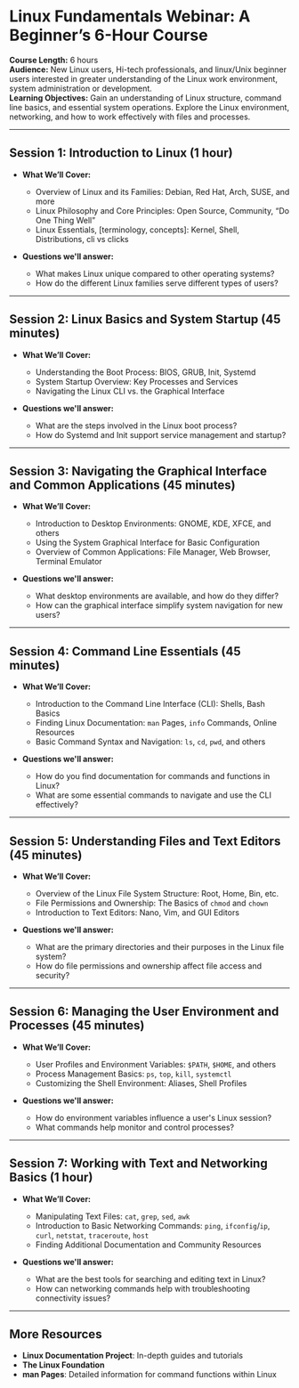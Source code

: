 # Linux Fundamentals Webinar: A Beginner’s 6-Hour Course

**Course Length:** 6 hours  
**Audience:** New Linux users, Hi-tech professionals, and linux/Unix beginner users interested in greater understanding of the Linux work environment, system administration or development.  
**Learning Objectives:** Gain an understanding of Linux structure, command line basics, and essential system operations. Explore the Linux environment, networking, and how to work effectively with files and processes.

---

## Session 1: Introduction to Linux (1 hour)

- **What We’ll Cover:**
  - Overview of Linux and its Families: Debian, Red Hat, Arch, SUSE, and more
  - Linux Philosophy and Core Principles: Open Source, Community, “Do One Thing Well”
  - Linux Essentials, [terminology, concepts]: Kernel, Shell, Distributions, cli vs clicks

- **Questions we'll answer:**
  - What makes Linux unique compared to other operating systems?
  - How do the different Linux families serve different types of users?

---

## Session 2: Linux Basics and System Startup (45 minutes)

- **What We’ll Cover:**
  - Understanding the Boot Process: BIOS, GRUB, Init, Systemd
  - System Startup Overview: Key Processes and Services
  - Navigating the Linux CLI vs. the Graphical Interface

- **Questions we'll answer:**
  - What are the steps involved in the Linux boot process?
  - How do Systemd and Init support service management and startup?

---

## Session 3: Navigating the Graphical Interface and Common Applications (45 minutes)

- **What We’ll Cover:**
  - Introduction to Desktop Environments: GNOME, KDE, XFCE, and others
  - Using the System Graphical Interface for Basic Configuration
  - Overview of Common Applications: File Manager, Web Browser, Terminal Emulator

- **Questions we'll answer:**
  - What desktop environments are available, and how do they differ?
  - How can the graphical interface simplify system navigation for new users?

---

## Session 4: Command Line Essentials (45 minutes)

- **What We’ll Cover:**
  - Introduction to the Command Line Interface (CLI): Shells, Bash Basics
  - Finding Linux Documentation: `man` Pages, `info` Commands, Online Resources
  - Basic Command Syntax and Navigation: `ls`, `cd`, `pwd`, and others

- **Questions we'll answer:**
  - How do you find documentation for commands and functions in Linux?
  - What are some essential commands to navigate and use the CLI effectively?

---

## Session 5: Understanding Files and Text Editors (45 minutes)

- **What We’ll Cover:**
  - Overview of the Linux File System Structure: Root, Home, Bin, etc.
  - File Permissions and Ownership: The Basics of `chmod` and `chown`
  - Introduction to Text Editors: Nano, Vim, and GUI Editors

- **Questions we'll answer:**
  - What are the primary directories and their purposes in the Linux file system?
  - How do file permissions and ownership affect file access and security?

---

## Session 6: Managing the User Environment and Processes (45 minutes)

- **What We’ll Cover:**
  - User Profiles and Environment Variables: `$PATH`, `$HOME`, and others
  - Process Management Basics: `ps`, `top`, `kill`, `systemctl`
  - Customizing the Shell Environment: Aliases, Shell Profiles

- **Questions we'll answer:**
  - How do environment variables influence a user's Linux session?
  - What commands help monitor and control processes?

---

## Session 7: Working with Text and Networking Basics (1 hour)

- **What We’ll Cover:**
  - Manipulating Text Files: `cat`, `grep`, `sed`, `awk`
  - Introduction to Basic Networking Commands: `ping`, `ifconfig`/`ip`, `curl`, `netstat`, `traceroute`, `host`
  - Finding Additional Documentation and Community Resources

- **Questions we'll answer:**
  - What are the best tools for searching and editing text in Linux?
  - How can networking commands help with troubleshooting connectivity issues?

---

## More Resources

- **Linux Documentation Project**: In-depth guides and tutorials
- **The Linux Foundation**
- **man Pages**: Detailed information for command functions within Linux

